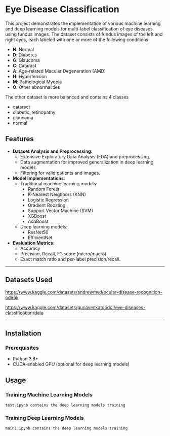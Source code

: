 
# Eye Disease Classification

This project demonstrates the implementation of various machine learning and deep learning models for multi-label classification of eye diseases using fundus images. The dataset consists of fundus images of the left and right eyes, each labeled with one or more of the following conditions:

-   **N**: Normal
-   **D**: Diabetes
-   **G**: Glaucoma
-   **C**: Cataract
-   **A**: Age-related Macular Degeneration (AMD)
-   **H**: Hypertension
-   **M**: Pathological Myopia
-   **O**: Other abnormalities

The other dataset is more balanced and contains 4 classes 
- cataract
- diabetic_retinopathy
- glaucoma
- normal

## Features

-   **Dataset Analysis and Preprocessing**:
    -   Extensive Exploratory Data Analysis (EDA) and preprocessing.
    -   Data augmentation for improved generalization in deep learning models.
    -   Filtering for valid patients and images.
-   **Model Implementations**:
    -   Traditional machine learning models:
        -   Random Forest
        -   K-Nearest Neighbors (KNN)
        -   Logistic Regression
        -   Gradient Boosting
        -   Support Vector Machine (SVM)
        -   XGBoost
        -   AdaBoost
    -   Deep learning models:
        -   ResNet50 
        -   EfficientNet
-   **Evaluation Metrics**:
    -   Accuracy
    -   Precision, Recall, F1-score (micro/macro)
    -   Exact match ratio and per-label precision/recall.

----------


## Datasets Used

https://www.kaggle.com/datasets/andrewmvd/ocular-disease-recognition-odir5k

https://www.kaggle.com/datasets/gunavenkatdoddi/eye-diseases-classification/data

----------

## Installation

### Prerequisites

-   Python 3.8+
-   CUDA-enabled GPU (optional for deep learning models)

## Usage


### Training Machine Learning Models

```test.ipynb contains the deep learning models training``` 


### Training Deep Learning Models


```main1.ipynb contains the deep learning models training``` 
    






